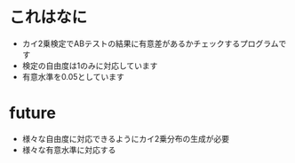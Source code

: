 # これはなに
- カイ2乗検定でABテストの結果に有意差があるかチェックするプログラムです
- 検定の自由度は1のみに対応しています
- 有意水準を0.05としています

# future
- 様々な自由度に対応できるようにカイ2乗分布の生成が必要
- 様々な有意水準に対応する
